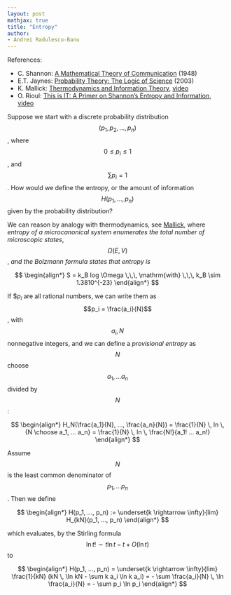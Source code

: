 ```yaml
---
layout: post
mathjax: true
title: "Entropy"
author:
- Andrei Radulescu-Banu
---
```

References:
* C. Shannon: [A Mathematical Theory of Communication](http://people.math.harvard.edu/~ctm/home/text/others/shannon/entropy/entropy.pdf) (1948)
* E.T. Jaynes: [Probability Theory: The Logic of Science](https://www.amazon.com/Probability-Theory-Science-T-Jaynes/dp/0521592712) (2003)
* K. Mallick: [Thermodynamics and Information Theory](http://www.bourbaphy.fr/mallick.pdf), [video](https://www.youtube.com/watch?v=pXyONXaqqP8)
* O. Rioul: [This is IT: A Primer on Shannon’s Entropy and Information](http://www.bourbaphy.fr/rioul.pdf), [video](https://www.youtube.com/watch?v=vinCEpee-tc)

Suppose we start with a discrete probability distribution $$(p_1, p_2, ..., p_n)$$, where $$0 \le p_i \le 1$$, and $$\sum p_i = 1$$. How would we define the entropy, or the amount of information $$H(p_1, ..., p_n)$$ given by the probability distribution?

We can reason by analogy with thermodynamics, see [Mallick]((http://www.bourbaphy.fr/mallick.pdf)), where _entropy of a microcanonical system enumerates the total number of microscopic states_, $$\Omega(E, V)$$, _and the Bolzmann formula states that entropy is_

$$
\begin{align*}
S = k_B log \Omega \,\,\, \mathrm{with} \,\,\, k_B \sim 1.3810^{-23}
\end{align*}
$$

If $$p_i$ are all rational numbers, we can write them as $$p_i = \frac{a_i}{N}$$, with $$a_i, N$$ nonnegative integers, and we can define a _provisional entropy_ as $$N$$ choose $$a_1, ... a_n$$ divided by $$N$$:

$$
\begin{align*}
H_N(\frac{a_1}{N}, ..., \frac{a_n}{N}) = \frac{1}{N} \, ln \, {N \choose a_1, ... a_n} = \frac{1}{N} \, ln \, \frac{N!}{a_1! ... a_n!}
\end{align*}
$$

Assume $$N$$ is the least common denominator of $$p_1, ... p_n$$. Then we define

$$
\begin{align*}
H(p_1, ..., p_n) := \underset{k \rightarrow \infty}{lim} H_{kN}(p_1, ..., p_n)
\end{align*}
$$

which evaluates, by the Stirling formula $$\ln t! \sim t \ln t - t + O(\ln t)$$ to

$$
\begin{align*}
H(p_1, ..., p_n) = \underset{k \rightarrow \infty}{lim} \frac{1}{kN} (kN \, \ln kN - \sum k a_i \ln k a_i) = - \sum  \frac{a_i}{N} \, \ln \frac{a_i}{N} = - \sum p_i \ln p_i
\end{align*}
$$

<!--

Or, if $$a_1, ... a_n$$ are nonnegative integers, we can define

$$
\begin{align*}
H'(a_1, ..., a_n) = \frac{1}{a_1 + ... + a_n} {a_1 + ... + a_n \choose a_1, ... a_n} = \frac{1}{a_1 + ... + a_n} \frac{(a_1 + ... + a_n)!}{a_1! ... a_n!}
\end{align*}
$$

Thus, $$H'(a_1, ..., a_n)$$ represents the number of ways we can partition a set with $$a_1 +  ... + a_n$$ elements into subsets with $$a_1, ... a_n$$ elements, divided by $$a_1 +  ... + a_n$$. With this definition
* $$H'(a_1, ..., a_n)$$ is symmetric in $$a_1, ... a_n$$
* $$H'(a_1, ..., a_n) = H'(a_1, ..., a_{n-2}, a_{n-1} + a_n) + \frac{a_{n-1} + a_n}{a_1 + ... + a_n} H'(\frac{a_{n-1}}{a_{n-1} + a_n}, \frac{a_{n}}{a_{n-1} + a_n})$$

-->